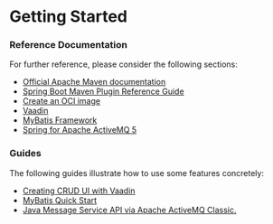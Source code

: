 # Getting Started

### Reference Documentation
For further reference, please consider the following sections:

* [Official Apache Maven documentation](https://maven.apache.org/guides/index.html)
* [Spring Boot Maven Plugin Reference Guide](https://docs.spring.io/spring-boot/docs/2.5.6/maven-plugin/reference/html/)
* [Create an OCI image](https://docs.spring.io/spring-boot/docs/2.5.6/maven-plugin/reference/html/#build-image)
* [Vaadin](https://vaadin.com/spring)
* [MyBatis Framework](https://mybatis.org/spring-boot-starter/mybatis-spring-boot-autoconfigure/)
* [Spring for Apache ActiveMQ 5](https://docs.spring.io/spring-boot/docs/2.5.6/reference/htmlsingle/#boot-features-activemq)

### Guides
The following guides illustrate how to use some features concretely:

* [Creating CRUD UI with Vaadin](https://spring.io/guides/gs/crud-with-vaadin/)
* [MyBatis Quick Start](https://github.com/mybatis/spring-boot-starter/wiki/Quick-Start)
* [Java Message Service API via Apache ActiveMQ Classic.](https://spring.io/guides/gs/messaging-jms/)

